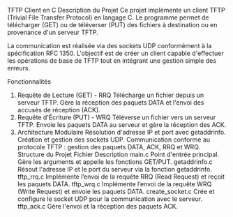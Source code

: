 TFTP Client en C
Description du Projet
Ce projet implémente un client TFTP (Trivial File Transfer Protocol) en langage C. Le programme permet de télécharger (GET) ou de téléverser (PUT) des fichiers à destination ou en provenance d'un serveur TFTP.

La communication est réalisée via des sockets UDP conformément à la spécification RFC 1350.
L'objectif est de créer un client capable d'effectuer les opérations de base de TFTP tout en intégrant une gestion simple des erreurs.

Fonctionnalités
1. Requête de Lecture (GET) - RRQ
Télécharge un fichier depuis un serveur TFTP.
Gère la réception des paquets DATA et l'envoi des accusés de réception (ACK).
2. Requête d'Écriture (PUT) - WRQ
Téléverse un fichier vers un serveur TFTP.
Envoie les paquets DATA au serveur et gère la réception des ACK.
3. Architecture Modulaire
Résolution d'adresse IP et port avec getaddrinfo.
Création et gestion des sockets UDP.
Communication conforme au protocole TFTP : gestion des paquets DATA, ACK, RRQ et WRQ.
Structure du Projet
Fichier	Description
main.c	Point d'entrée principal. Gère les arguments et appelle les fonctions GET/PUT.
getaddrinfo.c	Résout l'adresse IP et le port du serveur via la fonction getaddrinfo.
tftp_rrq.c	Implémente l’envoi de la requête RRQ (Read Request) et reçoit les paquets DATA.
tftp_wrq.c	Implémente l’envoi de la requête WRQ (Write Request) et envoie les paquets DATA.
create_socket.c	Crée et configure le socket UDP pour la communication avec le serveur.
tftp_ack.c	Gère l'envoi et la réception des paquets ACK.
